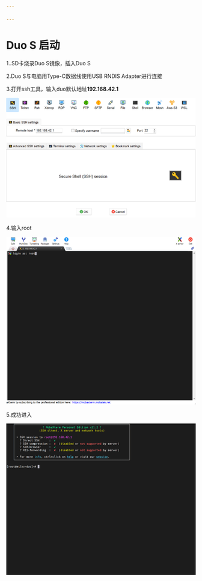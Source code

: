 ```yaml
---

---
```


# Duo S 启动

1..SD卡烧录Duo S镜像，插入Duo S

2.Duo S与电脑用Type-C数据线使用USB RNDIS Adapter进行连接

3.打开ssh工具，输入duo默认地址**192.168.42.1**

![](../images/setup1.png)

4.输入root

![](../images/setup2.png)

5.成功进入

![](../images/setup3.png)
